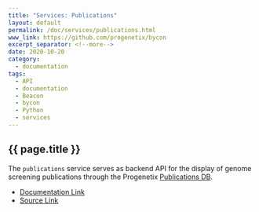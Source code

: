 ```yaml
---
title: "Services: Publications"
layout: default
permalink: /doc/services/publications.html
www_link: https://github.com/progenetix/bycon
excerpt_separator: <!--more-->
date: 2020-10-20
category:
  - documentation
tags:
  - API
  - documentation
  - Beacon
  - bycon
  - Python
  - services
---
```


## {{ page.title }}

The `publications` service serves as backend API for the display of genome
screening publications through the Progenetix [Publications DB](https://progenetix.org/publications/).

* [Documentation Link](https://github.com/progenetix/bycon/blob/master/services/doc/publications.md)
* [Source Link](https://github.com/progenetix/bycon/blob/master/services/publications.py)

<!--more-->
